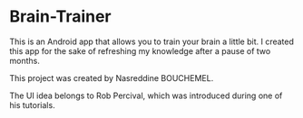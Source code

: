 # Brain-Trainer

This is an Android app that allows you to train your brain a little bit. I created this app for the sake of refreshing my knowledge after
a pause of two months.

This project was created by Nasreddine BOUCHEMEL.

The UI idea belongs to Rob Percival, which was introduced during one of his tutorials.
